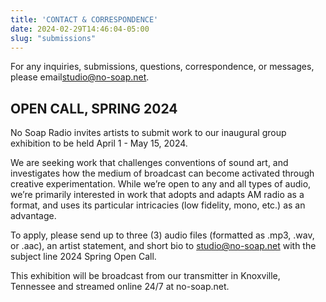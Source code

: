 ```yaml
---
title: 'CONTACT & CORRESPONDENCE'
date: 2024-02-29T14:46:04-05:00
slug: "submissions"
---
```


For any inquiries, submissions, questions, correspondence, or messages, please email[studio@no-soap.net](mailto:studio@no-soap.net).
 

## OPEN CALL, SPRING 2024

No Soap Radio invites artists to submit work to our inaugural group exhibition to be held April 1 - May 15, 2024.

We are seeking work that challenges conventions of sound art, and investigates how the medium of broadcast can become activated through creative experimentation. While we’re open to any and all types of audio, we’re primarily interested in work that adopts and adapts AM radio as a format, and uses its particular intricacies (low fidelity, mono, etc.) as an advantage.

To apply, please send up to three (3) audio files (formatted as .mp3, .wav, or .aac), an artist statement, and short bio to studio@no-soap.net with the subject line 2024 Spring Open Call.

This exhibition will be broadcast from our transmitter in Knoxville, Tennessee and streamed online 24/7 at no-soap.net.